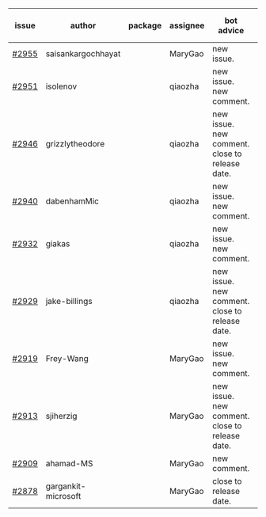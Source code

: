 | issue | author | package | assignee | bot advice | created date of issue | target release date | date from target |
| ------ | ------ | ------ | ------ | ------ | ------ | ------ | :-----: |
| [#2955](https://github.com/Azure/sdk-release-request/issues/2955) | saisankargochhayat |  | MaryGao | new issue. | 06-27 | 07-07 |  |
| [#2951](https://github.com/Azure/sdk-release-request/issues/2951) | isolenov |  | qiaozha | new issue. new comment. | 06-24 | 07-12 |  |
| [#2946](https://github.com/Azure/sdk-release-request/issues/2946) | grizzlytheodore |  | qiaozha | new issue. new comment. close to release date.  | 06-23 | 06-30 | 1 |
| [#2940](https://github.com/Azure/sdk-release-request/issues/2940) | dabenhamMic |  | qiaozha | new issue. new comment. | 06-23 | 07-07 |  |
| [#2932](https://github.com/Azure/sdk-release-request/issues/2932) | giakas |  | qiaozha | new issue. new comment. | 06-21 | 06-23 |  |
| [#2929](https://github.com/Azure/sdk-release-request/issues/2929) | jake-billings |  | qiaozha | new issue. new comment. close to release date.  | 06-20 | 06-27 | -1 |
| [#2919](https://github.com/Azure/sdk-release-request/issues/2919) | Frey-Wang |  | MaryGao | new issue. new comment. | 06-15 | 06-22 |  |
| [#2913](https://github.com/Azure/sdk-release-request/issues/2913) | sjiherzig |  | MaryGao | new issue. new comment. close to release date.  | 06-13 | 06-30 | 1 |
| [#2909](https://github.com/Azure/sdk-release-request/issues/2909) | ahamad-MS |  | MaryGao | new comment. | 06-13 | 06-15 |  |
| [#2878](https://github.com/Azure/sdk-release-request/issues/2878) | gargankit-microsoft |  | MaryGao | close to release date.  | 06-03 | 06-30 | 1 |
